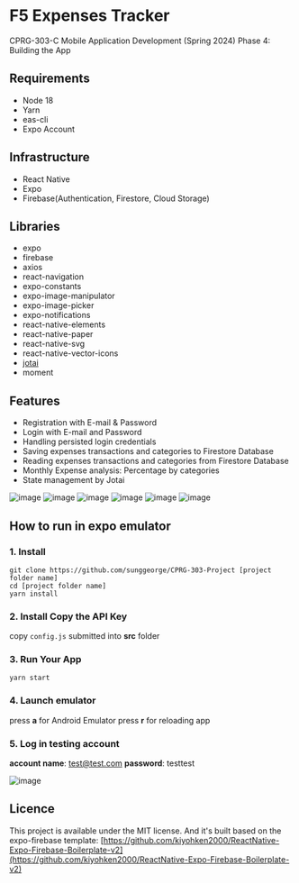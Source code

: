# F5 Expenses Tracker
CPRG-303-C Mobile Application Development  (Spring 2024)
Phase 4: Building the App


## Requirements

- Node 18
- Yarn
- eas-cli
- Expo Account

## Infrastructure

- React Native 
- Expo
- Firebase(Authentication, Firestore, Cloud Storage)

## Libraries

- expo
- firebase
- axios
- react-navigation
- expo-constants
- expo-image-manipulator
- expo-image-picker
- expo-notifications
- react-native-elements
- react-native-paper
- react-native-svg
- react-native-vector-icons
- [jotai](https://jotai.org)
- moment

## Features

- Registration with E-mail & Password
- Login with E-mail and Password
- Handling persisted login credentials
- Saving expenses transactions and categories to Firestore Database
- Reading expenses transactions and categories from Firestore Database
- Monthly Expense analysis: Percentage by categories
- State management by Jotai

![image](https://github.com/user-attachments/assets/2da3812f-617e-41e7-a63f-6f63d236e3d0)
![image](https://github.com/user-attachments/assets/6b880ca6-3211-4ede-a757-15ae6a0f1d49)
![image](https://github.com/user-attachments/assets/18d79c2f-fa20-4338-9775-0b8117a7b28b)
![image](https://github.com/user-attachments/assets/7ea71048-e991-45e8-829b-c0000e7fbf30)
![image](https://github.com/user-attachments/assets/4a82ffd4-4519-4482-9bdd-98c9805a0cad)
![image](https://github.com/user-attachments/assets/9089493b-74f6-4240-872f-d3a506f5c619)


## How to run in expo emulator


### 1. Install


```
git clone https://github.com/sunggeorge/CPRG-303-Project [project folder name]
cd [project folder name]
yarn install
```

### 2. Install Copy the API Key

copy `config.js` submitted into **src** folder


### 3. Run Your App

```
yarn start
```

### 4. Launch emulator 

press **a** for Android Emulator
press **r** for reloading app

### 5. Log in testing account 

**account name**: test@test.com
**password**: testtest

![image](https://github.com/user-attachments/assets/94cfa2b3-1a3c-4d77-8f0b-f02becb66efb)


## Licence

This project is available under the MIT license. And it's built based on the expo-firebase template: [https://github.com/kiyohken2000/ReactNative-Expo-Firebase-Boilerplate-v2](https://github.com/kiyohken2000/ReactNative-Expo-Firebase-Boilerplate-v2)
